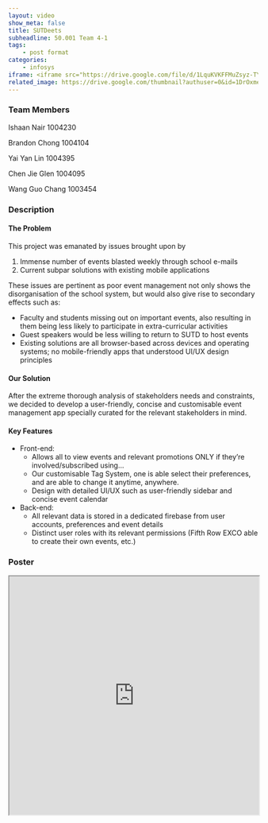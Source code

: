 ```yaml
---
layout: video
show_meta: false
title: SUTDeets
subheadline: 50.001 Team 4-1
tags:
    - post format
categories:
    - infosys
iframe: <iframe src="https://drive.google.com/file/d/1LquKVKFFMuZsyz-TY2NENXGNyjTwwOL0/preview" width="320" height="240"></iframe>
related_image: https://drive.google.com/thumbnail?authuser=0&id=1DrOxmeETK-MT3HtHhIQ1Q0Tf80bYeZ98&sz=w300-h300-p-k-nu-iv1
---
```


### Team Members

Ishaan Nair 1004230

Brandon Chong 1004104

Yai Yan Lin 1004395

Chen Jie Glen 1004095

Wang Guo Chang 1003454


### Description

#### The Problem

This project was emanated by issues brought upon by

1. Immense number of events blasted weekly through school e-mails
2. Current subpar solutions with existing mobile applications

These issues are pertinent as poor event management not only shows the disorganisation of the school system, but would also give rise to secondary effects such as:

- Faculty and students missing out on important events, also resulting in them being less likely to participate in extra-curricular activities
- Guest speakers would be less willing to return to SUTD to host events
- Existing solutions are all browser-based across devices and operating systems; no mobile-friendly apps that understood UI/UX design principles

#### Our Solution

After the extreme thorough analysis of stakeholders needs and constraints, we decided to develop a user-friendly, concise and customisable event management app specially curated for the relevant stakeholders in mind.

#### Key Features

- Front-end:
  - Allows all to view events and relevant promotions ONLY if they’re involved/subscribed using...
  - Our customisable Tag System, one is able select their preferences, and are able to change it anytime, anywhere.
  - Design with detailed UI/UX such as user-friendly sidebar and concise event calendar
- Back-end:
  - All relevant data is stored in a dedicated firebase from user accounts, preferences and event details
  - Distinct user roles with its relevant permissions (Fifth Row EXCO able to create their own events, etc.)

### Poster

<iframe src="https://drive.google.com/uc?id=1DrOxmeETK-MT3HtHhIQ1Q0Tf80bYeZ98" width="100%" height="480px" />

